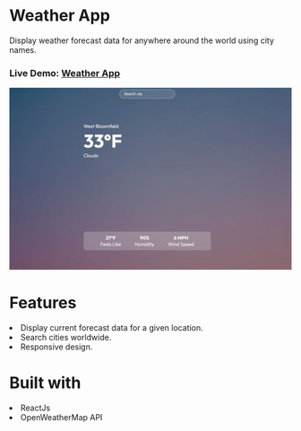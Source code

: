 # Weather App
Display weather forecast data for anywhere around the world using city names.

### Live Demo: <a href="https://lily3214.github.io/react-weather-app/" target="_blank" rel="nofollow">Weather App</a>

<p dir="auto"><a target="_blank" rel="noopener noreferrer nofollow" href="https://github.com/Lily3214/react-weather-app/blob/main/src/assets/weatherapp.jpg"><img src="https://github.com/Lily3214/react-weather-app/blob/main/src/assets/weatherapp.jpg" alt="image" style="max-width:100%"></a></p>


# Features
<li>
Display current forecast data for a given location.
  </li>
  <li>
Search cities worldwide.
  </li>
  <li>
Responsive design.
  </li>
  
# Built with
  <li>
ReactJs
  </li>
  <li>
OpenWeatherMap API
  </li>

